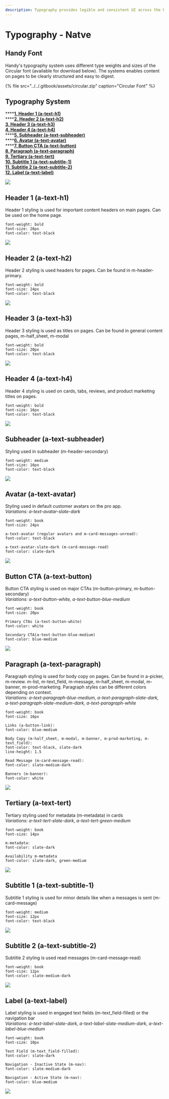 ```yaml
---
description: Typography provides legible and consistent UI across the Handy Design system.
---
```


# Typography - Natve

## Handy Font

Handy's typography system uses different type weights and sizes of the Circular font \(available for download below\). The systems enables content on pages to be clearly structured and easy to digest.

{% file src="../../.gitbook/assets/circular.zip" caption="Circular Font" %}

## Typography System

\*\*\*\*[**1.  Header 1 \(a-text-h1\)**](./#header-1-a-text-h-1)  
****[**2. Header 2 \(a-text-h2\)**](./#header-2-a-text-h-2)  
[**3. Header 3 \(a-text-h3\)**](./#header-3-a-text-h-3)  
[**4. Header 4 \(a-text-h4\)**](./#header-4-a-text-h-4)  
****[**5. Subheader \(a-text-subheader\)**  
](./#subheader-a-text-subheader)\*\*\*\*[**6. Avatar \(a-text-avatar\)**](./#avatar-a-text-avatar)  
****[**7. Button CTA \(a-text-button\)**](./#button-cta-a-text-button)  
[**8. Paragraph \(a-text-paragraph\)**](./#paragraph-a-text-paragraph)  
[**9. Tertiary \(a-text-tert\)**](./#tertiary-a-text-tert)  
[**10. Subtitle 1 \(a-text-subtitle-1\)**](./#subtitle-1-a-text-subtitle-1)  
[**11. Subtitle 2 \(a-text-subtitle-2\)**](./#subtitle-2-a-text-subtitle-2)  
[**12. Label \(a-text-label\)**](./#label-a-text-label)

![](../../.gitbook/assets/typography-as-a-whole.png)

## Header 1 \(a-text-h1\)

Header 1 styling is used for important content headers on main pages. Can be used on the home page.

```text
font-weight: bold
font-size: 26px
font-color: text-black
```

![](../../.gitbook/assets/a-text-h1new.png)

## Header 2 \(a-text-h2\)

Header 2 styling is used headers for pages. Can be found in m-header-primary.

```text
font-weight: bold
font-size: 24px
font-color: text-black
```

![](../../.gitbook/assets/a-text-h1.png)

## Header 3 \(a-text-h3\)

Header 3 styling is used as titles on pages. Can be found in general content pages, m-half\_sheet, m-modal

```text
font-weight: bold
font-size: 20px
font-color: text-black
```

![](../../.gitbook/assets/a-text-h2.png)

## Header 4 \(a-text-h4\)

Header 4 styling is used on cards, tabs, reviews, and product marketing  titles on pages.

```text
font-weight: bold
font-size: 16px
font-color: text-black
```

![](../../.gitbook/assets/a-text-h3.png)

## Subheader \(a-text-subheader\)

Styling used in subheader \(m-header-secondary\)

```text
font-weight: medium
font-size: 16px
font-color: text-black
```

![](../../.gitbook/assets/a-text-h4.png)

## Avatar \(a-text-avatar\)

Styling used in default customer avatars on the pro app.  
_Variations: a-text-avatar-slate-dark_

```text
font-weight: book
font-size: 24px

a-text-avatar (regular avatars and m-card-messages-unread):
font-color: text-black

a-text-avatar-slate-dark (m-card-message-read)
font-color: slate-dark
```

![](../../.gitbook/assets/a-text-avatar.png)

## Button CTA \(a-text-button\)

Button CTA styling is used on major CTAs \(m-button-primary, m-button-secondary\)  
_Variations: a-text-button-white, a-text-button-blue-medium_

```text
font-weight: book
font-size: 20px

Primary CTAs (a-text-button-white)
font-color: white

Secondary CTA(a-text-button-blue-medium)
font-color: blue-medium
```

![](../../.gitbook/assets/a-text-button.png)

## Paragraph \(a-text-paragraph\)

Paragraph styling is used for body copy on pages. Can be found in a-picker, m-review. m-list, m-text\_field, m-message, m-half\_sheet, m-modal, m-banner, m-prod-marketing. Paragraph styles can be different colors depending on context.   
_Variations: a-text-paragraph-blue-medium, a-text-paragraph-slate-dark, a-text-paragraph-slate-medium-dark, a-text-paragraph-white_

```text
font-weight: book
font-size: 16px

Links (a-button-link):
font-color: blue-medium

Body Copy (m-half_sheet, m-modal, m-banner, m-prod-marketing, m-text_field):
font-color: text-black, slate-dark
line-height: 1.5

Read Message (m-card-message-read):
font-color: slate-medium-dark

Banners (m-banner):
font-color: white
```

![](../../.gitbook/assets/a-text-paragraph.png)

## Tertiary \(a-text-tert\)

Tertiary styling used for metadata \(m-metadata\) in cards  
_Variations: a-text-tert-slate-dark, a-text-tert-green-medium_

```text
font-weight: book
font-size: 14px

m-metadata:
font-color: slate-dark

Availability m-metadata
font-color: slate-dark, green-medium
```

![](../../.gitbook/assets/a-text-tert.png)

## Subtitle 1 \(a-text-subtitle-1\)

Subtitle 1 styling is used for minor details like when a messages is sent \(m-card-message\)

```text
font-weight: medium
font-size: 12px
font-color: text-black
```

![](../../.gitbook/assets/a-text-subtitle-1.png)

## Subtitle 2 \(a-text-subtitle-2\)

Subtitle 2 styling is used read messages \(m-card-message-read\)

```text
font-weight: book
font-size: 12px
font-color: slate-medium-dark
```

![](../../.gitbook/assets/a-text-subtitle-2.png)

## Label \(a-text-label\)

Label styling is used in engaged text fields \(m-text\_field-filled\) or the navigation bar  
_Variations: a-text-label-slate-dark, a-text-label-slate-medium-dark, a-text-label-blue-medium_

```text
font-weight: book
font-size: 10px

Text Field (m-text_field-filled):
font-color: slate-dark

Navigation - Inactive State (m-nav):
font-color: slate-medium-dark

Navigation - Active State (m-nav):
font-color: blue-medium
```

![](../../.gitbook/assets/a-text-label.png)

